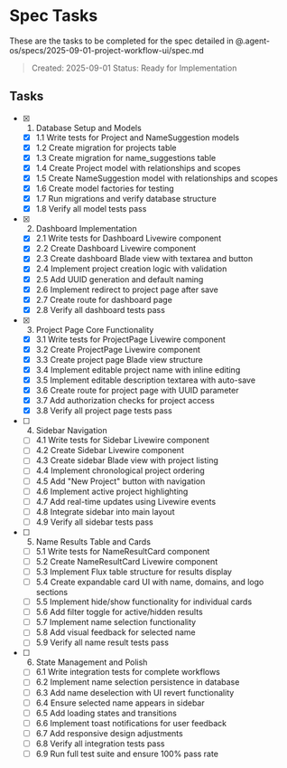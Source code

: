 # Spec Tasks

These are the tasks to be completed for the spec detailed in @.agent-os/specs/2025-09-01-project-workflow-ui/spec.md

> Created: 2025-09-01
> Status: Ready for Implementation

## Tasks

- [x] 1. Database Setup and Models
  - [x] 1.1 Write tests for Project and NameSuggestion models
  - [x] 1.2 Create migration for projects table
  - [x] 1.3 Create migration for name_suggestions table  
  - [x] 1.4 Create Project model with relationships and scopes
  - [x] 1.5 Create NameSuggestion model with relationships and scopes
  - [x] 1.6 Create model factories for testing
  - [x] 1.7 Run migrations and verify database structure
  - [x] 1.8 Verify all model tests pass

- [x] 2. Dashboard Implementation
  - [x] 2.1 Write tests for Dashboard Livewire component
  - [x] 2.2 Create Dashboard Livewire component
  - [x] 2.3 Create dashboard Blade view with textarea and button
  - [x] 2.4 Implement project creation logic with validation
  - [x] 2.5 Add UUID generation and default naming
  - [x] 2.6 Implement redirect to project page after save
  - [x] 2.7 Create route for dashboard page
  - [x] 2.8 Verify all dashboard tests pass

- [x] 3. Project Page Core Functionality
  - [x] 3.1 Write tests for ProjectPage Livewire component
  - [x] 3.2 Create ProjectPage Livewire component
  - [x] 3.3 Create project page Blade view structure
  - [x] 3.4 Implement editable project name with inline editing
  - [x] 3.5 Implement editable description textarea with auto-save
  - [x] 3.6 Create route for project page with UUID parameter
  - [x] 3.7 Add authorization checks for project access
  - [x] 3.8 Verify all project page tests pass

- [ ] 4. Sidebar Navigation
  - [ ] 4.1 Write tests for Sidebar Livewire component
  - [ ] 4.2 Create Sidebar Livewire component
  - [ ] 4.3 Create sidebar Blade view with project listing
  - [ ] 4.4 Implement chronological project ordering
  - [ ] 4.5 Add "New Project" button with navigation
  - [ ] 4.6 Implement active project highlighting
  - [ ] 4.7 Add real-time updates using Livewire events
  - [ ] 4.8 Integrate sidebar into main layout
  - [ ] 4.9 Verify all sidebar tests pass

- [ ] 5. Name Results Table and Cards
  - [ ] 5.1 Write tests for NameResultCard component
  - [ ] 5.2 Create NameResultCard Livewire component
  - [ ] 5.3 Implement Flux table structure for results display
  - [ ] 5.4 Create expandable card UI with name, domains, and logo sections
  - [ ] 5.5 Implement hide/show functionality for individual cards
  - [ ] 5.6 Add filter toggle for active/hidden results
  - [ ] 5.7 Implement name selection functionality
  - [ ] 5.8 Add visual feedback for selected name
  - [ ] 5.9 Verify all name result tests pass

- [ ] 6. State Management and Polish
  - [ ] 6.1 Write integration tests for complete workflows
  - [ ] 6.2 Implement name selection persistence in database
  - [ ] 6.3 Add name deselection with UI revert functionality
  - [ ] 6.4 Ensure selected name appears in sidebar
  - [ ] 6.5 Add loading states and transitions
  - [ ] 6.6 Implement toast notifications for user feedback
  - [ ] 6.7 Add responsive design adjustments
  - [ ] 6.8 Verify all integration tests pass
  - [ ] 6.9 Run full test suite and ensure 100% pass rate